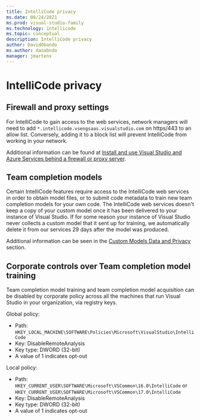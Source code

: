 ```yaml
---
title: IntelliCode privacy
ms.date: 08/24/2021
ms.prod: visual-studio-family
ms.technology: intellicode
ms.topic: conceptual
description: IntelliCode privacy
author: DavidObando
ms.author: daoabndo
manager: jmartens
---
```

# IntelliCode privacy

## Firewall and proxy settings
For IntelliCode to gain access to the web services, network managers will need to add `*.intellicode.vsengsaas.visualstudio.com` on https/443 to an allow list. Conversely, adding it to a block list will prevent IntelliCode from working in your network.

Additional information can be found at [Install and use Visual Studio and Azure Services behind a firewall or proxy server](https://docs.microsoft.com/en-us/visualstudio/install/install-and-use-visual-studio-behind-a-firewall-or-proxy-server).

## Team completion models
Certain IntelliCode features require access to the IntelliCode web services in order to obtain model files, or to submit code metadata to train new team completion models for your own code. The IntelliCode web services doesn't keep a copy of your custom model once it has been delivered to your instance of Visual Studio. If for some reason your instance of Visual Studio never collects a custom model that it sent up for training, we automatically delete it from our services 29 days after the model was produced.

Additional information can be seen in the [Custom Models Data and Privacy](custom-models#data-and-privacy) section.

## Corporate controls over Team completion model training
Team completion model training and team completion model acquisition can be disabled by corporate policy across all the machines that run Visual Studio in your organization, via registry keys.

Global policy:
  - Path: `HKEY_LOCAL_MACHINE\SOFTWARE\Policies\Microsoft\VisualStudio\IntelliCode`
  - Key: DisableRemoteAnalysis
  - Key type:  DWORD (32-bit)
  - A value of 1 indicates opt-out

Local policy:
  - Path: `HKEY_CURRENT_USER\SOFTWARE\Microsoft\VSCommon\16.0\IntelliCode` or `HKEY_CURRENT_USER\SOFTWARE\Microsoft\VSCommon\17.0\IntelliCode`
  - Key: DisableRemoteAnalysis
  - Key type:  DWORD (32-bit)
  - A value of 1 indicates opt-out
